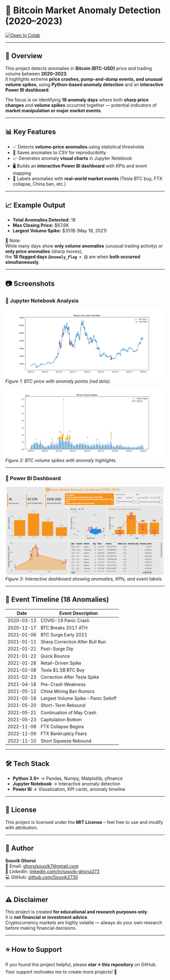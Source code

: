 # 🚀 Bitcoin Market Anomaly Detection (2020–2023)

[![Open In Colab](https://colab.research.google.com/assets/colab-badge.svg)](https://colab.research.google.com/github/Souvik2730/bitcoin-market-anomaly-detection/blob/main/analysis.ipynb)

---

## 📝 Overview
This project detects anomalies in **Bitcoin (BTC-USD)** price and trading volume between **2020–2023**.  
It highlights extreme **price crashes, pump-and-dump events, and unusual volume spikes**, using **Python-based anomaly detection** and an **interactive Power BI dashboard**.  

The focus is on identifying **18 anomaly days** where both **sharp price changes** and **volume spikes** occurred together — potential indicators of **market manipulation or major market events**.

---

## 📊 Key Features
- ✅ Detects **volume-price anomalies** using statistical thresholds  
- 📂 Saves anomalies to CSV for reproducibility  
- 📈 Generates anomaly **visual charts** in Jupyter Notebook  
- 🖥️ Builds an **interactive Power BI dashboard** with KPIs and event mapping  
- 📅 Labels anomalies with **real-world market events** (Tesla BTC buy, FTX collapse, China ban, etc.)  

---

## 📈 Example Output
- **Total Anomalies Detected:** 18  
- **Max Closing Price:** $67.6K  
- **Largest Volume Spike:** $351B (May 19, 2021)  

🔎 Note:  
While many days show **only volume anomalies** (unusual trading activity) or **only price anomalies** (sharp moves),  
the **18 flagged days (`Anomaly_Flag = 1`)** are when **both occurred simultaneously**.

---

## 📷 Screenshots

### 🔹 Jupyter Notebook Analysis
![Bitcoin Price with Anomalies](charts/anomalies_chart.png)  
*Figure 1: BTC price with anomaly points (red dots).*  

![Bitcoin Volume Spikes](charts/volume_chart.png)  
*Figure 2: BTC volume spikes with anomaly highlights.*  

---

### 🔹 Power BI Dashboard
![Power BI Dashboard](charts/powerbi_dashboard.png)  
*Figure 3: Interactive dashboard showing anomalies, KPIs, and event labels.*  

---

## 📌 Event Timeline (18 Anomalies)
| Date       | Event Description |
|------------|------------------|
| 2020-03-13 | COVID-19 Panic Crash |
| 2020-12-17 | BTC Breaks 2017 ATH |
| 2021-01-06 | BTC Surge Early 2021 |
| 2021-01-11 | Sharp Correction After Bull Run |
| 2021-01-21 | Post-Surge Dip |
| 2021-01-22 | Quick Bounce |
| 2021-01-28 | Retail-Driven Spike |
| 2021-02-08 | Tesla $1.5B BTC Buy |
| 2021-02-23 | Correction After Tesla Spike |
| 2021-04-18 | Pre-Crash Weakness |
| 2021-05-12 | China Mining Ban Rumors |
| 2021-05-19 | Largest Volume Spike – Panic Selloff |
| 2021-05-20 | Short-Term Rebound |
| 2021-05-21 | Continuation of May Crash |
| 2021-05-23 | Capitulation Bottom |
| 2022-11-08 | FTX Collapse Begins |
| 2022-11-09 | FTX Bankruptcy Fears |
| 2022-11-10 | Short Squeeze Rebound |

---

## 🛠️ Tech Stack
- **Python 3.9+** → Pandas, Numpy, Matplotlib, yfinance  
- **Jupyter Notebook** → Interactive anomaly detection  
- **Power BI** → Visualization, KPI cards, anomaly timeline  

---

## 📜 License
This project is licensed under the **MIT License** – feel free to use and modify with attribution.

---

## 🙋 Author
**Souvik Ghorui**  
📧 Email: ghoruisouvik7@gmail.com  
🔗 LinkedIn: [linkedin.com/in/souvik-ghorui273](https://linkedin.com/in/souvik-ghorui273)  
💻 GitHub: [github.com/Souvik2730](https://github.com/Souvik2730)  

---

## ⚠️ Disclaimer
This project is created **for educational and research purposes only**.  
It is **not financial or investment advice**.  
Cryptocurrency markets are highly volatile — always do your own research before making financial decisions.  

---

## ⭐ How to Support
If you found this project helpful, please **star ⭐ this repository** on GitHub.  
Your support motivates me to create more projects! 🚀



